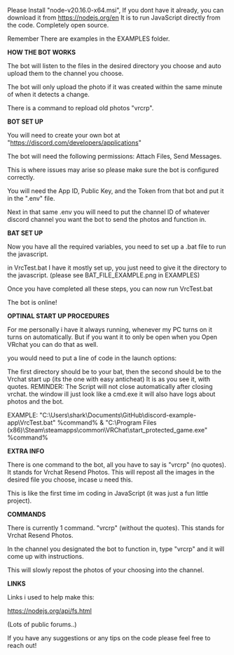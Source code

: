 Please Install "node-v20.16.0-x64.msi", If you dont have it already, you can download it from https://nodejs.org/en
It is to run JavaScript directly from the code.
Completely open source.

Remember There are examples in the EXAMPLES folder.

**HOW THE BOT WORKS**

The bot will listen to the files in the desired directory you choose and auto upload them to the channel you choose.

The bot will only upload the photo if it was created within the same minute of when it detects a change.

There is a command to repload old photos "vrcrp".

**BOT SET UP**

You will need to create your own bot at "https://discord.com/developers/applications"

The bot will need the following permissions: Attach Files, Send Messages.

This is where issues may arise so please make sure the bot is configured correctly.

You will need the App ID, Public Key, and the Token from that bot and put it in the ".env" file.

Next in that same .env you will need to put the channel ID of whatever discord channel you want the bot to send the photos and function in.

**BAT SET UP**

Now you have all the required variables, you need to set up a .bat file to run the javascript.

in VrcTest.bat I have it mostly set up, you just need to give it the directory to the javascript. (please see BAT_FILE_EXAMPLE.png in EXAMPLES)

Once you have completed all these steps, you can now run VrcTest.bat

The bot is online! 

**OPTINAL START UP PROCEDURES**

For me personally i have it always running, whenever my PC turns on it turns on automatically.
But if you want it to only be open when you Open VRchat you can do that as well.

you would need to put a line of code in the launch options:

The first directory should be to your bat, then the second should be to the Vrchat start up (its the one with easy anticheat)
It is as you see it, with quotes.
REMINDER: The Script will not close automatically after closing vrchat. the window ill just look like a cmd.exe it will also have logs about photos and the bot.

EXAMPLE:
"C:\Users\shark\Documents\GitHub\discord-example-app\VrcTest.bat" %command% & "C:\Program Files (x86)\Steam\steamapps\common\VRChat\start_protected_game.exe" %command% 

**EXTRA INFO**

There is one command to the bot, all you have to say is "vrcrp" (no quotes). It stands for Vrchat Resend Photos.
This will repost all the images in the desired file you choose, incase u need this. 

This is like the first time im coding in JavaScript (it was just a fun little project).

**COMMANDS**

There is currently 1 command. "vrcrp" (without the quotes). This stands for Vrchat Resend Photos.

In the channel you designated the bot to function in, type "vrcrp" and it will come up with instructions.

This will slowly repost the photos of your choosing into the channel. 


**LINKS**

Links i used to help make this:


https://nodejs.org/api/fs.html

(Lots of public forums..)

If you have any suggestions or any tips on the code please feel free to reach out!






